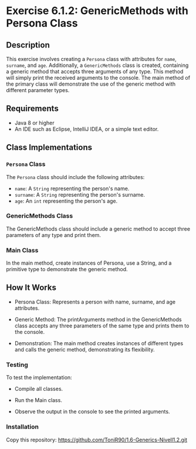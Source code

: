 # Exercise 6.1.2: GenericMethods with Persona Class

## Description

This exercise involves creating a `Persona` class with attributes for `name`, `surname`, and `age`. Additionally, a `GenericMethods` class is created, containing a generic method that accepts three arguments of any type. This method will simply print the received arguments to the console. The main method of the primary class will demonstrate the use of the generic method with different parameter types.

## Requirements

- Java 8 or higher
- An IDE such as Eclipse, IntelliJ IDEA, or a simple text editor.

## Class Implementations

### `Persona` Class

The `Persona` class should include the following attributes:

- `name`: A `String` representing the person's name.
- `surname`: A `String` representing the person's surname.
- `age`: An `int` representing the person's age.

### GenericMethods Class

The GenericMethods class should include a generic method to accept three parameters of any type and print them.

### Main Class

In the main method, create instances of Persona, use a String, and a primitive type to demonstrate the generic method.

## How It Works
- Persona Class: Represents a person with name, surname, and age attributes.

- Generic Method: The printArguments method in the GenericMethods class accepts any three parameters of the same type and prints them to the console.

- Demonstration: The main method creates instances of different types and calls the generic method, demonstrating its flexibility.

### Testing
To test the implementation:

- Compile all classes.

- Run the Main class.

- Observe the output in the console to see the printed arguments.


### Installation

Copy this repository: https://github.com/ToniR90/1.6-Generics-Nivell1.2.git
